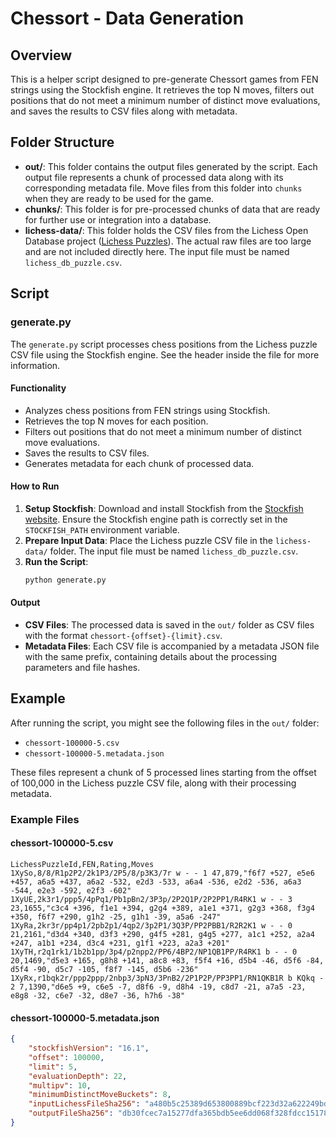 # Chessort - Data Generation

## Overview

This is a helper script designed to pre-generate Chessort games from FEN strings using the Stockfish engine. It retrieves the top N moves, filters out positions that do not meet a minimum number of distinct move evaluations, and saves the results to CSV files along with metadata.

## Folder Structure

- **out/**: This folder contains the output files generated by the script. Each output file represents a chunk of processed data along with its corresponding metadata file. Move files from this folder into `chunks` when they are ready to be used for the game.
- **chunks/**: This folder is for pre-processed chunks of data that are ready for further use or integration into a database.
- **lichess-data/**: This folder holds the CSV files from the Lichess Open Database project ([Lichess Puzzles](https://database.lichess.org/#puzzles)). The actual raw files are too large and are not included directly here. The input file must be named `lichess_db_puzzle.csv`.

## Script

### generate.py

The `generate.py` script processes chess positions from the Lichess puzzle CSV file using the Stockfish engine. See the header inside the file for more information.

#### Functionality

- Analyzes chess positions from FEN strings using Stockfish.
- Retrieves the top N moves for each position.
- Filters out positions that do not meet a minimum number of distinct move evaluations.
- Saves the results to CSV files.
- Generates metadata for each chunk of processed data.

#### How to Run

1. **Setup Stockfish**: Download and install Stockfish from the [Stockfish website](https://stockfishchess.org/download/). Ensure the Stockfish engine path is correctly set in the `STOCKFISH_PATH` environment variable.
2. **Prepare Input Data**: Place the Lichess puzzle CSV file in the `lichess-data/` folder. The input file must be named `lichess_db_puzzle.csv`.
3. **Run the Script**:
    ```sh
    python generate.py
    ```

#### Output

- **CSV Files**: The processed data is saved in the `out/` folder as CSV files with the format `chessort-{offset}-{limit}.csv`.
- **Metadata Files**: Each CSV file is accompanied by a metadata JSON file with the same prefix, containing details about the processing parameters and file hashes.

## Example

After running the script, you might see the following files in the `out/` folder:

- `chessort-100000-5.csv`
- `chessort-100000-5.metadata.json`

These files represent a chunk of 5 processed lines starting from the offset of 100,000 in the Lichess puzzle CSV file, along with their processing metadata.

### Example Files

#### chessort-100000-5.csv
```csv
LichessPuzzleId,FEN,Rating,Moves
1XySo,8/8/R1p2P2/2k1P3/2P5/8/p3K3/7r w - - 1 47,879,"f6f7 +527, e5e6 +457, a6a5 +437, a6a2 -532, e2d3 -533, a6a4 -536, e2d2 -536, a6a3 -544, e2e3 -592, e2f3 -602"
1XyUE,2k3r1/ppp5/4pPq1/Pb1pBn2/3P3p/2P2Q1P/2P2PP1/R4RK1 w - - 3 23,1655,"c3c4 +396, f1e1 +394, g2g4 +389, a1e1 +371, g2g3 +368, f3g4 +350, f6f7 +290, g1h2 -25, g1h1 -39, a5a6 -247"
1XyRa,2kr3r/pp4p1/2pb2p1/4qp2/3p2P1/3Q3P/PP2PBB1/R2R2K1 w - - 0 21,2161,"d3d4 +340, d3f3 +290, g4f5 +281, g4g5 +277, a1c1 +252, a2a4 +247, a1b1 +234, d3c4 +231, g1f1 +223, a2a3 +201"
1XyTH,r2q1rk1/1b2b1pp/3p4/p2npp2/PP6/4BP2/NP1QB1PP/R4RK1 b - - 0 20,1469,"d5e3 +165, g8h8 +141, a8c8 +83, f5f4 +16, d5b4 -46, d5f6 -84, d5f4 -90, d5c7 -105, f8f7 -145, d5b6 -236"
1XyRx,r1bqk2r/ppp2ppp/2nbp3/3pN3/3PnB2/2P1P2P/PP3PP1/RN1QKB1R b KQkq - 2 7,1390,"d6e5 +9, c6e5 -7, d8f6 -9, d8h4 -19, c8d7 -21, a7a5 -23, e8g8 -32, c6e7 -32, d8e7 -36, h7h6 -38"
```

#### chessort-100000-5.metadata.json
```json
{
    "stockfishVersion": "16.1",
    "offset": 100000,
    "limit": 5,
    "evaluationDepth": 22,
    "multipv": 10,
    "minimumDistinctMoveBuckets": 8,
    "inputLichessFileSha256": "a480b5c25389d653800889bcf223d32a622249bd3d6ba3e210b8c75bc8092300",
    "outputFileSha256": "db30fcec7a15277dfa365bdb5ee6dd068f328fdcc151783771dc08109c8c3919"
}
```
